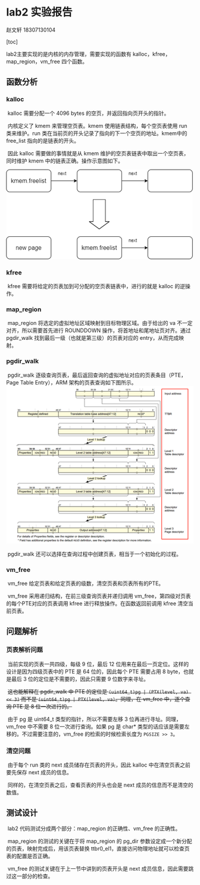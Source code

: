 # lab2 实验报告

赵文轩 18307130104

[toc]

lab2主要实现的是内核的内存管理，需要实现的函数有 kalloc，kfree，map_region，vm_free 四个函数。

## 函数分析

### kalloc

​	kalloc 需要分配一个 4096 bytes 的空页，并返回指向页开头的指针。

​	内核定义了 kmem 来管理空页表。kmem 使用链表结构，每个空页表使用 run 类来维护。run 类在当前页的开头记录了指向的下一个空页的地址。kmem中的 free_list 指向的是链表的开头。

​	因此 kalloc 需要做的事情就是从 kmem 维护的空页表链表中取出一个空页表，同时维护 kmem 中的链表正确。操作示意图如下。

![kalloc](lab2-pic0.png)

### kfree

​	kfree 需要将给定的页表加到可分配的空页表链表中，进行的就是 kalloc 的逆操作。

### map_region

​	map_region 将选定的虚拟地址区域映射到目标物理区域。由于给出的 va 不一定对齐，所以需要首先进行 ROUNDDOWN 操作，将首地址和尾地址页对齐。通过 pgdir_walk 找到最后一级（也就是第三级）的页表对应的 entry，从而完成映射。	

### pgdir_walk

​	pgdir_walk 逐级查询页表，最后返回查询的虚拟地址对应的页表条目（PTE，Page Table Entry），ARM 架构的页表查询如下图所示。![arm page table](1771657-20190825003457256-241282150.png)

​	pgdir_walk 还可以选择在查询过程中创建页表，相当于一个初始化的过程。

### vm_free

​	vm_free 给定页表和给定页表的级数，清空页表和页表所有的PTE。

​	vm_free 采用递归结构，在前三级查询页表并递归调用 vm_free，第四级对页表的每个PTE对应的页表调用 kfree 进行释放操作。在函数返回前调用 kfree 清空当前页表。

## 问题解析

### 页表解析问题

​	当前实现的页表一共四级，每级 9 位，最后 12 位用来在最后一页定位。这样的设计是因为四级页表中的 PTE 是 64 位的，因此每个 PTE 需要占用 8 byte，也就是最后 3 位的定位是不需要的，因此只需要 9 位数字来寻址。

​	~~这也能解释在 pgdir_walk 中 PTE 的定位是 `(uint64_t)pg | (PTX(level, va) << 3)` 而不是 `(uint64_t)pg | PTX(level, va)`。同理，在 vm_free 中，逐个查询 PTE 是 8 位一次进行的。~~

​	由于 pg 是 uint64_t 类型的指针，所以不需要左移 3 位再进行寻址。同理，vm_free 中不需要 8 位一次进行查询。如果 pg 是 char\* 类型的话应该是需要左移的。不过需要注意的，vm_free 的检索的时候检索长度为 `PGSIZE >> 3`。

### 清空问题

​	由于每个 run 类的 next 成员储存在页表的开头，因此 kalloc 中在清空页表之前要先保存 next 成员的信息。

​	同样的，在清空页表之后，查看页表的开头也会是 next 成员的信息而不是清空的数值。

## 测试设计

​	lab2 代码测试分成两个部分：map_region 的正确性、vm_free 的正确性。

​	map_region 的测试的关键在于将 map_region 的 pg_dir 参数设定成一个新分配的页表，映射完成后，用该页表替换 ttbr0_el1，直接访问物理地址就可以检查页表的配置是否正确。

​	vm_free 的测试关键在于上一节中讲到的页表开头是 next 成员信息，因此需要跳过这一部分的检查。